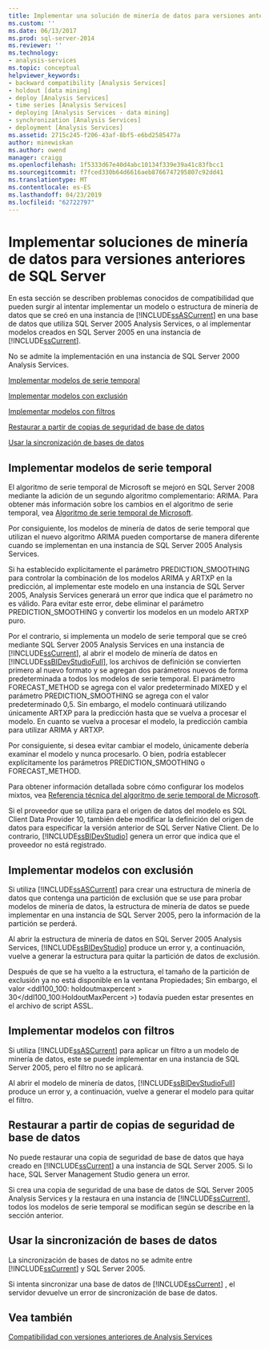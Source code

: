 ```yaml
---
title: Implementar una solución de minería de datos para versiones anteriores de SQL Server | Microsoft Docs
ms.custom: ''
ms.date: 06/13/2017
ms.prod: sql-server-2014
ms.reviewer: ''
ms.technology:
- analysis-services
ms.topic: conceptual
helpviewer_keywords:
- backward compatibility [Analysis Services]
- holdout [data mining]
- deploy [Analysis Services]
- time series [Analysis Services]
- deploying [Analysis Services - data mining]
- synchronization [Analysis Services]
- deployment [Analysis Services]
ms.assetid: 2715c245-f206-43af-8bf5-e6bd2585477a
author: minewiskan
ms.author: owend
manager: craigg
ms.openlocfilehash: 1f5333d67e40d4abc10134f339e39a41c83fbcc1
ms.sourcegitcommit: f7fced330b64d6616aeb8766747295807c92dd41
ms.translationtype: MT
ms.contentlocale: es-ES
ms.lasthandoff: 04/23/2019
ms.locfileid: "62722797"
---
```

# <a name="deploy-a-data-mining-solution-to-previous-versions-of-sql-server"></a>Implementar soluciones de minería de datos para versiones anteriores de SQL Server
  En esta sección se describen problemas conocidos de compatibilidad que pueden surgir al intentar implementar un modelo o estructura de minería de datos que se creó en una instancia de [!INCLUDE[ssASCurrent](../../includes/ssascurrent-md.md)] en una base de datos que utiliza SQL Server 2005 Analysis Services, o al implementar modelos creados en SQL Server 2005 en una instancia de [!INCLUDE[ssCurrent](../../includes/sscurrent-md.md)].  
  
 No se admite la implementación en una instancia de SQL Server 2000 Analysis Services.  
  
 [Implementar modelos de serie temporal](#bkmk_TimeSeries)  
  
 [Implementar modelos con exclusión](#bkmk_Holdout)  
  
 [Implementar modelos con filtros](#bkmk_Filter)  
  
 [Restaurar a partir de copias de seguridad de base de datos](#bkmk_Backup)  
  
 [Usar la sincronización de bases de datos](#bkmk_Synch)  
  
##  <a name="bkmk_TimeSeries"></a> Implementar modelos de serie temporal  
 El algoritmo de serie temporal de Microsoft se mejoró en SQL Server 2008 mediante la adición de un segundo algoritmo complementario: ARIMA. Para obtener más información sobre los cambios en el algoritmo de serie temporal, vea [Algoritmo de serie temporal de Microsoft](microsoft-time-series-algorithm.md).  
  
 Por consiguiente, los modelos de minería de datos de serie temporal que utilizan el nuevo algoritmo ARIMA pueden comportarse de manera diferente cuando se implementan en una instancia de SQL Server 2005 Analysis Services.  
  
 Si ha establecido explícitamente el parámetro PREDICTION_SMOOTHING para controlar la combinación de los modelos ARIMA y ARTXP en la predicción, al implementar este modelo en una instancia de SQL Server 2005, Analysis Services generará un error que indica que el parámetro no es válido. Para evitar este error, debe eliminar el parámetro PREDICTION_SMOOTHING y convertir los modelos en un modelo ARTXP puro.  
  
 Por el contrario, si implementa un modelo de serie temporal que se creó mediante SQL Server 2005 Analysis Services en una instancia de [!INCLUDE[ssCurrent](../../includes/sscurrent-md.md)], al abrir el modelo de minería de datos en [!INCLUDE[ssBIDevStudioFull](../../includes/ssbidevstudiofull-md.md)], los archivos de definición se convierten primero al nuevo formato y se agregan dos parámetros nuevos de forma predeterminada a todos los modelos de serie temporal. El parámetro FORECAST_METHOD se agrega con el valor predeterminado MIXED y el parámetro PREDICTION_SMOOTHING se agrega con el valor predeterminado 0,5. Sin embargo, el modelo continuará utilizando únicamente ARTXP para la predicción hasta que se vuelva a procesar el modelo. En cuanto se vuelva a procesar el modelo, la predicción cambia para utilizar ARIMA y ARTXP.  
  
 Por consiguiente, si desea evitar cambiar el modelo, únicamente debería examinar el modelo y nunca procesarlo. O bien, podría establecer explícitamente los parámetros PREDICTION_SMOOTHING o FORECAST_METHOD.  
  
 Para obtener información detallada sobre cómo configurar los modelos mixtos, vea [Referencia técnica del algoritmo de serie temporal de Microsoft](microsoft-time-series-algorithm-technical-reference.md).  
  
 Si el proveedor que se utiliza para el origen de datos del modelo es SQL Client Data Provider 10, también debe modificar la definición del origen de datos para especificar la versión anterior de SQL Server Native Client. De lo contrario, [!INCLUDE[ssBIDevStudio](../../includes/ssbidevstudio-md.md)] genera un error que indica que el proveedor no está registrado.  
  
##  <a name="bkmk_Holdout"></a> Implementar modelos con exclusión  
 Si utiliza [!INCLUDE[ssASCurrent](../../includes/ssascurrent-md.md)] para crear una estructura de minería de datos que contenga una partición de exclusión que se use para probar modelos de minería de datos, la estructura de minería de datos se puede implementar en una instancia de SQL Server 2005, pero la información de la partición se perderá.  
  
 Al abrir la estructura de minería de datos en SQL Server 2005 Analysis Services, [!INCLUDE[ssBIDevStudio](../../includes/ssbidevstudio-md.md)] produce un error y, a continuación, vuelve a generar la estructura para quitar la partición de datos de exclusión.  
  
 Después de que se ha vuelto a la estructura, el tamaño de la partición de exclusión ya no está disponible en la ventana Propiedades; Sin embargo, el valor \<ddl100_100: holdoutmaxpercent > 30\</ddl100_100:HoldoutMaxPercent >) todavía pueden estar presentes en el archivo de script ASSL.  
  
##  <a name="bkmk_Filter"></a> Implementar modelos con filtros  
 Si utiliza [!INCLUDE[ssASCurrent](../../includes/ssascurrent-md.md)] para aplicar un filtro a un modelo de minería de datos, este se puede implementar en una instancia de SQL Server 2005, pero el filtro no se aplicará.  
  
 Al abrir el modelo de minería de datos, [!INCLUDE[ssBIDevStudioFull](../../includes/ssbidevstudiofull-md.md)] produce un error y, a continuación, vuelve a generar el modelo para quitar el filtro.  
  
##  <a name="bkmk_Backup"></a> Restaurar a partir de copias de seguridad de base de datos  
 No puede restaurar una copia de seguridad de base de datos que haya creado en [!INCLUDE[ssCurrent](../../includes/sscurrent-md.md)] a una instancia de SQL Server 2005. Si lo hace, SQL Server Management Studio genera un error.  
  
 Si crea una copia de seguridad de una base de datos de SQL Server 2005 Analysis Services y la restaura en una instancia de [!INCLUDE[ssCurrent](../../includes/sscurrent-md.md)], todos los modelos de serie temporal se modifican según se describe en la sección anterior.  
  
##  <a name="bkmk_Synch"></a> Usar la sincronización de bases de datos  
 La sincronización de bases de datos no se admite entre [!INCLUDE[ssCurrent](../../includes/sscurrent-md.md)] y SQL Server 2005.  
  
 Si intenta sincronizar una base de datos de [!INCLUDE[ssCurrent](../../includes/sscurrent-md.md)] , el servidor devuelve un error de sincronización de base de datos.  
  
## <a name="see-also"></a>Vea también  
 [Compatibilidad con versiones anteriores de Analysis Services](../analysis-services-backward-compatibility.md)  
  
  
